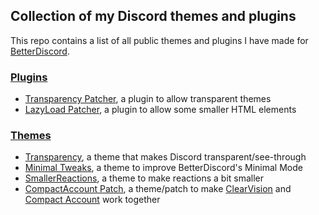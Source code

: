 ## Collection of my Discord themes and plugins

This repo contains a list of all public themes and plugins I have made for [BetterDiscord](https://betterdiscord.net/home/).

### [Plugins](Plugins)
* [Transparency Patcher](Plugins/transparency_patcher.plugin.js), a plugin to allow transparent themes
* [LazyLoad Patcher](Plugins/lazyload_patcher.plugin.js), a plugin to allow some smaller HTML elements

### [Themes](Themes)
* [Transparency](Themes/Transparency.theme.css), a theme that makes Discord transparent/see-through
* [Minimal Tweaks](Themes/MinimalTweaks.theme.css), a theme to improve BetterDiscord's Minimal Mode
* [SmallerReactions](Themes/SmallerReactions.theme.css), a theme to make reactions a bit smaller
* [CompactAccount Patch](Themes/CompactAccount_Patch.theme.css), a theme/patch to make [ClearVision](https://github.com/Zerthox/ClearVision) and [Compact Account](https://github.com/mrmaple240/betterdiscord-mini-themes/) work together